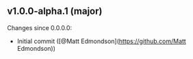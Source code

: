 ## v1.0.0-alpha.1 (major)

Changes since 0.0.0.0:

- Initial commit ([@Matt Edmondson](https://github.com/Matt Edmondson))


